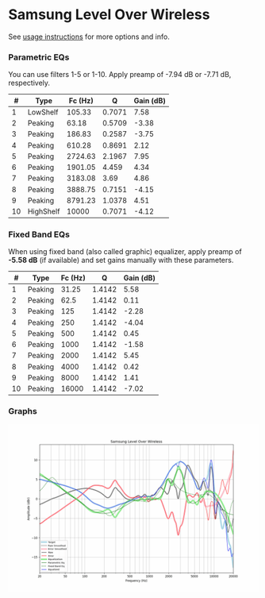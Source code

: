 # Samsung Level Over Wireless
See [usage instructions](https://github.com/jaakkopasanen/AutoEq#usage) for more options and info.

### Parametric EQs
You can use filters 1-5 or 1-10. Apply preamp of -7.94 dB or -7.71 dB, respectively.

|   # | Type      |   Fc (Hz) |      Q |   Gain (dB) |
|-----|-----------|-----------|--------|-------------|
|   1 | LowShelf  |    105.33 | 0.7071 |        7.58 |
|   2 | Peaking   |     63.18 | 0.5709 |       -3.38 |
|   3 | Peaking   |    186.83 | 0.2587 |       -3.75 |
|   4 | Peaking   |    610.28 | 0.8691 |        2.12 |
|   5 | Peaking   |   2724.63 | 2.1967 |        7.95 |
|   6 | Peaking   |   1901.05 | 4.459  |        4.34 |
|   7 | Peaking   |   3183.08 | 3.69   |        4.86 |
|   8 | Peaking   |   3888.75 | 0.7151 |       -4.15 |
|   9 | Peaking   |   8791.23 | 1.0378 |        4.51 |
|  10 | HighShelf |  10000    | 0.7071 |       -4.12 |

### Fixed Band EQs
When using fixed band (also called graphic) equalizer, apply preamp of **-5.58 dB** (if available) and set gains manually with these parameters.

|   # | Type    |   Fc (Hz) |      Q |   Gain (dB) |
|-----|---------|-----------|--------|-------------|
|   1 | Peaking |     31.25 | 1.4142 |        5.58 |
|   2 | Peaking |     62.5  | 1.4142 |        0.11 |
|   3 | Peaking |    125    | 1.4142 |       -2.28 |
|   4 | Peaking |    250    | 1.4142 |       -4.04 |
|   5 | Peaking |    500    | 1.4142 |        0.45 |
|   6 | Peaking |   1000    | 1.4142 |       -1.58 |
|   7 | Peaking |   2000    | 1.4142 |        5.45 |
|   8 | Peaking |   4000    | 1.4142 |        0.42 |
|   9 | Peaking |   8000    | 1.4142 |        1.41 |
|  10 | Peaking |  16000    | 1.4142 |       -7.02 |

### Graphs
![](./Samsung%20Level%20Over%20Wireless.png)
